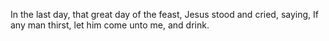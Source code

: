In the last day, that great day of the feast, Jesus stood and cried, saying, If any man thirst, let him come unto me, and drink.
